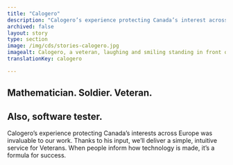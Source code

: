 ```yaml
---
title: "Calogero"
description: "Calogero’s experience protecting Canada’s interest across Europe was invaluable to our work. Thanks to his input, we delivered a simple, intuitive service for veterans. When people inform how technology is made, it’s a formula for success."
archived: false
layout: story
type: section
image: /img/cds/stories-calogero.jpg
imagealt: Calogero, a veteran, laughing and smiling standing in front of a decorative screen in the living room of his home.
translationKey: calogero

---
```

## Mathematician. Soldier. Veteran.
## Also, software tester.

Calogero’s experience protecting Canada’s interests across Europe was invaluable to our work. Thanks to his input, we’ll deliver a simple, intuitive service for Veterans. When people inform how technology is made, it’s a formula for success.
